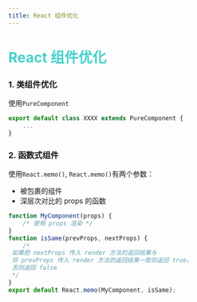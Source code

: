 ```yaml
---
title: React 组件优化
---
```


# <font color="#48D1CC">React 组件优化</font>

### 1. 类组件优化

使用`PureComponent`  

```js
export default class XXXX extends PureComponent {
    ...
}
```

### 2. 函数式组件

使用`React.memo()`, `React.memo()`有两个参数：

-   被包裹的组件
-   深层次对比的 props 的函数

```js
function MyComponent(props) {
    /* 使用 props 渲染 */
}
function isSame(prevProps, nextProps) {
    /*
 如果把 nextProps 传入 render 方法的返回结果与
 将 prevProps 传入 render 方法的返回结果一致则返回 true，
 否则返回 false
 */
}
export default React.memo(MyComponent, isSame);
```
